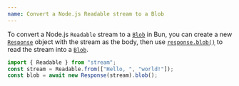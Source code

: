 ```yaml
---
name: Convert a Node.js Readable stream to a Blob
---
```


To convert a Node.js `Readable` stream to a [`Blob`](https://developer.mozilla.org/en-US/docs/Web/API/Blob) in Bun, you can create a new [`Response`](https://developer.mozilla.org/en-US/docs/Web/API/Response) object with the stream as the body, then use [`response.blob()`](https://developer.mozilla.org/en-US/docs/Web/API/Response/blob) to read the stream into a [`Blob`](https://developer.mozilla.org/en-US/docs/Web/API/Blob).

```ts
import { Readable } from "stream";
const stream = Readable.from(["Hello, ", "world!"]);
const blob = await new Response(stream).blob();
```
